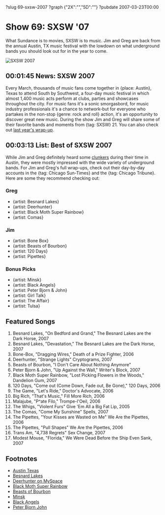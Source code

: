?slug 69-sxsw-2007
?graph {"2X":"","5D":""}
?pubdate 2007-03-23T00:00

# Show 69: SXSW '07
What Sundance is to movies, SXSW is to music. Jim and Greg are back from the annual Austin, TX music festival with the lowdown on what underground bands you should look out for in the year to come.

![SXSW 2007](http://static.soundopinions.org/images/sxsw07/1.jpg)

## 00:01:45 News: SXSW 2007
Every March, thousands of music fans come together in {place: Austin}, Texas to attend South by Southwest, a four-day music festival in which almost 1,400 music acts perform at clubs, parties and showcases throughout the city. For music fans it's a sonic smorgasbord, for music industry professionals it's a chance to network-but for everyone who partakes in the non-stop {genre: rock and roll} action, it's an opportunity to discover great new music. During the show Jim and Greg will share some of their favorite bands and moments from {tag: SXSW} 21. You can also check out [last year's wrap-up](show/18/).

## 00:03:13 List: Best of SXSW 2007
While Jim and Greg definitely heard some [clunkers](http://www.myspace.com/rachelintheattic) during their time in Austin, they were mostly impressed with the wide variety of underground bands. For Jim and Greg's full wrap-ups, check out their day-by-day accounts in the {tag: Chicago Sun-Times} and the {tag: Chicago Tribune}. Here are some they recommend checking out:

### Greg
- {artist: Besnard Lakes}
- {artist: Deerhunter}
- {artist: Black Moth Super Rainbow}
- {artist: Comas}

### Jim 
- {artist: Bone Box}
- {artist: Beasts of Bourbon}
- {artist: 120 Days}
- {artist: Pipettes}

### Bonus Picks
- {artist: Minsk}
- {artist: Black Angels}
- {artist: Peter Bjorn & John}
- {artist: Girl Talk}
- {artist: The Affair}
- {artist: Tulsa}

## Featured Songs
1. Besnard Lakes, "On Bedford and Grand," The Besnard Lakes are the Dark Horse, 2007
2. Besnard Lakes, "Devastation," The Besnard Lakes are the Dark Horse, 2007
3. Bone-Box, "Dragging Wires," Death of a Prize Fighter, 2006
4. Deerhunter, "Strange Lights" Cryptograms, 2007
5. Beasts of Bourbon, "I Don't Care About Nothing Anymore"
6. Peter Bjorn & John, "Up Against the Wall," Writer's Block, 2007
7. Black Moth Super Rainbow, "Lost Picking Flowers in the Woods," Dandelion Gum, 2007
8. 120 Days, "Come out (Come Down, Fade out, Be Gone)," 120 Days, 2006
9. The Game, "Let's Ride," Doctor's Advocate, 2006
10. Big Rich, "That's Music," Fill More Rich, 2006
11. Malajube, "P^ate Filo," Trompe-l'Oeil, 2006 
12. The Whigs, "Violent Furs" Give 'Em All a Big Fat Lip, 2005
13. The Comas, "Come My Sunshine" Spells, 2007
14. The Pipettes, "Your Kisses are Wasted on Me" We Are the Pipettes, 2006
15. The Pipettes, "Pull Shapes" We Are the Pipettes, 2006
16. Trans Am, "4,738 Regrets" Sex Change, 2007
17. Modest Mouse, "Florida," We Were Dead Before the Ship Even Sank, 2007

## Footnotes
- [Austin Texas](http://www.austintexas.org/)
- [Besnard Lakes](http://www.thebesnardlakes.com/)
- [Deerhunter on MySpace](http://www.myspace.com/deerhunter)
- [Black Moth Super Rainbow](http://www.blackmothsuperrainbow.com/)
- [Beasts of Bourbon](http://en.wikipedia.org/wiki/Beasts_of_Bourbon)
- [Minsk](http://www.thesoundofminsk.com/)
- [Black Angels](http://www.theblackangels.com/)
- [Peter Bjorn  John](http://www.peterbjornandjohn.com/)
